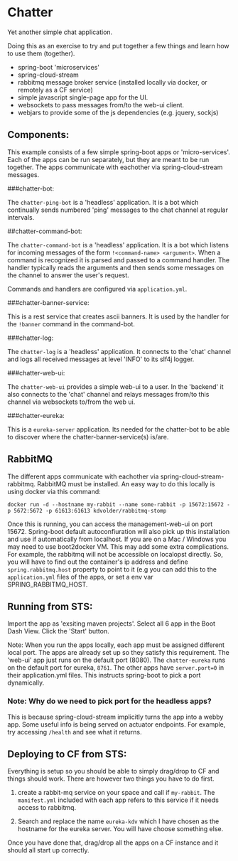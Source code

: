 Chatter
=======

Yet another simple chat application.

Doing this as an exercise to try and put together a few things and learn how to
use them (together).

 - spring-boot 'microservices'
 - spring-cloud-stream
 - rabbitmq message broker service (installed locally via docker, or remotely as a CF service)
 - simple javascript single-page app for the UI.
 - websockets to pass messages from/to the web-ui client.
 - webjars to provide some of the js dependencies (e.g. jquery, sockjs)
  
Components:
-----------

This example consists of a few simple spring-boot apps or 'micro-services'. Each of the
apps can be run separately, but they are meant to be run together. The apps communicate
with eachother via spring-cloud-stream messages.

###chatter-bot:

The `chatter-ping-bot` is a 'headless' application. It is a bot which continually sends
numbered 'ping' messages to the chat channel at regular intervals.

##chatter-command-bot:

The `chatter-command-bot` is a 'headless' application. It is a bot which listens for 
incoming messages of the form `!<command-name> <argument>`. When a command is recognized
it is parsed and passed to a command handler. The handler typically reads the arguments
and then sends some messages on the channel to answer the user's request.

Commands and handlers are configured via `application.yml`.

###chatter-banner-service:

This is a rest service that creates ascii banners. It is used by the handler for the `!banner` command
in the command-bot.

###chatter-log:

The `chatter-log` is a 'headless' application. It connects to the 'chat' channel 
and logs all received messages at level 'INFO' to its slf4j logger.

###chatter-web-ui:

The `chatter-web-ui` provides a simple web-ui to a user. In the 'backend' it 
also connects to the 'chat' channel and relays messages from/to this channel 
via websockets to/from the web ui.

###chatter-eureka:

This is a `eureka-server` application. Its needed for the chatter-bot to be able
to discover where the chatter-banner-service(s) is/are.

RabbitMQ
--------

The different apps communicate with eachother via spring-cloud-stream-rabbitmq. RabbitMQ must be installed.
An easy way to do this locally is using docker via this command:

    docker run -d --hostname my-rabbit --name some-rabbit -p 15672:15672 -p 5672:5672 -p 61613:61613 kdvolder/rabbitmq-stomp

Once this is running, you can access the management-web-ui on port 15672. Spring-boot default autoconfiuration will 
also pick up this installation and use if automatically from localhost. If you are on a Mac / Windows you may need 
to use boot2docker VM. This may add some extra complications. For example, the rabbitmq will not be accessible on localopst directly. So, you will have to  find out the container's ip address and define `spring.rabbitmq.host` property to point to it (e.g you can add this to the `application.yml` files of the apps, or set a env var SPRING_RABBITMQ_HOST.

Running from STS:
-----------------

Import the app as 'exsiting maven projects'. Select all 6 app in the Boot Dash View. Click the 'Start' button.

Note: When you run the apps locally, each app must be assigned different local
port.  The apps are already set up so they satisfy this requirement. The 'web-ui' app just runs on the default port (8080).
The `chatter-eureka` runs on the default port for eureka, `8761`. The other apps have `server.port=0` in their application.yml files. This instructs spring-boot to pick a port dynamically.

### Note: Why do we need to pick port for the headless apps? 

This is because spring-cloud-stream implicitly turns the app into a webby app. Some useful info is being served on actuator endpoints. For example, try accessing `/health` and see what it returns.

Deploying to CF from STS:
-------------------------

Everything is setup so you should be able to simply drag/drop to CF and things should work. There are however two things you
have to do first.

1) create a rabbit-mq service on your space and call if `my-rabbit`. The `manifest.yml` included with each app refers to this
service if it needs access to rabbitmq.

2) Search and replace the name `eureka-kdv` which I have chosen as the hostname for the eureka server. You will have choose
something else.

Once you have done that, drag/drop all the apps on a CF instance and it should all start up correctly.
 
